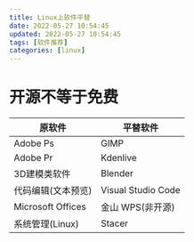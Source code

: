 ```yaml
---
title: Linux上软件平替
date: 2022-05-27 10:54:45
updated: 2022-05-27 10:54:45
tags: [软件推荐]
categories: [linux]
---
```

# 开源不等于免费
原软件|平替软件
-|-
Adobe Ps|GIMP
Adobe Pr|Kdenlive
3D建模类软件|Blender
代码编辑(文本预览)|Visual Studio Code
Microsoft Offices|金山 WPS(非开源)
系统管理(Linux)|Stacer
